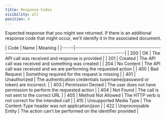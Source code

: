 ```yaml
---
title: Response Codes
visibility: all
position: 4
---
```


Expected response that you might see returned.  If there is an additional response code that might occur, we'll identify it in the associated document.

| Code | Name                   | Meaning                                                                      |
|------|-------------------------------------------------------------------------------------------------------|
| 200  | OK                     | The API call was received and response is provided                           |
| 201  | Created                | The API call was received and something was created                          |
| 204  | No Content             | The API call was received and we are performing the requested action         |
| 400  | Bad Request            | Something required for the request is missing                                |
| 401  | Unauthorized           | The authentication credentials (username/password or token) are incorrect.   |
| 403  | Permission Denied      | The user does not have permission to perform the requested action            |
| 404  | Not Found              | The call is not sent to the correct URL                                      |
| 405  | Method Not Allowed     | The HTTP verb is not correct for the intended call                           |
| 415  | Unsupported Media Type | The Content-Type header was not application/json                             |
| 422  | Unprocessable Entity   | The action can't be performed on the identifier provided                     |
